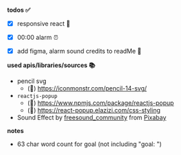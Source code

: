 **todos ✅**
- [x] responsive react 📱
- [x] 00:00 alarm ⏰
- [x] add figma, alarm sound credits to readMe 🎨


**used apis/libraries/sources 📚**
- pencil svg
    - (🔗) https://iconmonstr.com/pencil-14-svg/ 
- `reactjs-popup`
    - (🔗) https://www.npmjs.com/package/reactjs-popup
    - (🔗) https://react-popup.elazizi.com/css-styling
- Sound Effect by <a href="https://pixabay.com/users/freesound_community-46691455/?utm_source=link-attribution&utm_medium=referral&utm_campaign=music&utm_content=14575">freesound_community</a> from <a href="https://pixabay.com//?utm_source=link-attribution&utm_medium=referral&utm_campaign=music&utm_content=14575">Pixabay</a>

**notes**
- 63 char word count for goal (not including "goal: ")
